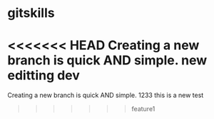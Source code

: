 ﻿# gitskills
<<<<<<< HEAD
Creating a new branch is quick AND simple.
new editting
dev
=======
Creating a new branch is quick AND simple.
1233
this is a new test
>>>>>>> feature1
